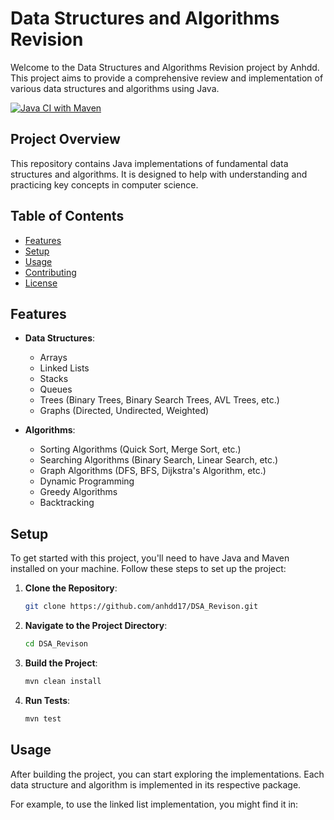 # Data Structures and Algorithms Revision

Welcome to the Data Structures and Algorithms Revision project by Anhdd. This project aims to provide a comprehensive review and implementation of various data structures and algorithms using Java.

[![Java CI with Maven](https://github.com/anhdd17/DSA_Revison/actions/workflows/maven.yml/badge.svg)](https://github.com/anhdd17/DSA_Revison/actions/workflows/maven.yml)

## Project Overview

This repository contains Java implementations of fundamental data structures and algorithms. It is designed to help with understanding and practicing key concepts in computer science.

## Table of Contents

- [Features](#features)
- [Setup](#setup)
- [Usage](#usage)
- [Contributing](#contributing)
- [License](#license)

## Features

- **Data Structures**: 
  - Arrays
  - Linked Lists
  - Stacks
  - Queues
  - Trees (Binary Trees, Binary Search Trees, AVL Trees, etc.)
  - Graphs (Directed, Undirected, Weighted)
  
- **Algorithms**:
  - Sorting Algorithms (Quick Sort, Merge Sort, etc.)
  - Searching Algorithms (Binary Search, Linear Search, etc.)
  - Graph Algorithms (DFS, BFS, Dijkstra's Algorithm, etc.)
  - Dynamic Programming
  - Greedy Algorithms
  - Backtracking

## Setup

To get started with this project, you'll need to have Java and Maven installed on your machine. Follow these steps to set up the project:

1. **Clone the Repository**:

    ```bash
    git clone https://github.com/anhdd17/DSA_Revison.git
    ```

2. **Navigate to the Project Directory**:

    ```bash
    cd DSA_Revison
    ```

3. **Build the Project**:

    ```bash
    mvn clean install
    ```

4. **Run Tests**:

    ```bash
    mvn test
    ```

## Usage

After building the project, you can start exploring the implementations. Each data structure and algorithm is implemented in its respective package.

For example, to use the linked list implementation, you might find it in:


